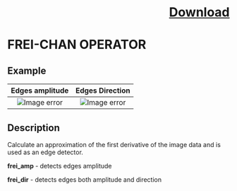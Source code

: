 # <p align="right"><a class="github-button" aria-label="Download ntkme/github-buttons on GitHub" href="https://github.com/Balluff-BVS/halconscripts/raw/master/Filters/Edges/edges_filters.zip" data-icon="octicon-cloud-download">Download</a></p>


FREI-CHAN OPERATOR
==========

## Example

Edges amplitude             | Edges Direction
:-------------------------:|:-------------------------:
![Image error](https://github.com/Balluff-BVS/halconscripts/blob/master/Filters/Edges/Frei/frei_amp.png?raw=true)  |  ![Image error](https://github.com/Balluff-BVS/halconscripts/blob/master/Filters/Edges/Frei/frei_dir.png?raw=true)

Description
----------

Calculate an approximation of the first derivative of the image data and is used as an edge detector.

**frei_amp** - detects edges amplitude

**frei_dir** - detects edges both amplitude and direction
